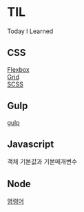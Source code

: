 # TIL
 Today I Learned

## CSS
[Flexbox](https://github.com/joji7752/TIL/blob/main/CSS/210309.md#1flexbox)  
[Grid](https://github.com/joji7752/TIL/blob/main/CSS/210310.md#2grid)  
[SCSS](https://github.com/joji7752/TIL/blob/main/CSS/210315.md#3scss)  
     
## Gulp 
[gulp](https://github.com/joji7752/TIL/blob/main/Gulp/210323.md#gulp)  

## Javascript
객체 기본값과 기본매개변수 

## Node
[명령어](https://github.com/joji7752/TIL/blob/main/NODE/nvm%2Cnpm%EB%AA%85%EB%A0%B9%EC%96%B4.md) 
